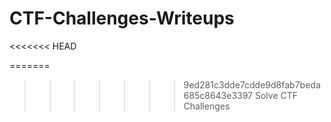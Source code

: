 # CTF-Challenges-Writeups
<<<<<<< HEAD

=======
>>>>>>> 9ed281c3dde7cdde9d8fab7beda685c8643e3397
Solve CTF Challenges
